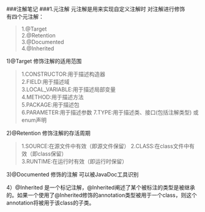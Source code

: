 ###注解笔记
###1.元注解
   元注解是用来实现自定义注解时 对注解进行修饰   
   有四个元注解：
   >1.@Target      
    2.@Retention   
    3.@Documented   
    4.@Inherited 
   
  1)@Target 修饰注解的适用范围
  >1.CONSTRUCTOR:用于描述构造器     
   2.FIELD:用于描述域     
   3.LOCAL_VARIABLE:用于描述局部变量        
   4.METHOD:用于描述方法   
   5.PACKAGE:用于描述包   
   6.PARAMETER:用于描述参数
   7.TYPE:用于描述类、接口(包括注解类型) 或enum声明
  
  2)@Retention 修饰注解的存活周期
  >1.SOURCE:在源文件中有效（即源文件保留） 
   2.CLASS:在class文件中有效（即class保留）    
   3.RUNTIME:在运行时有效（即运行时保留）
 
 3)@Documented 修饰的注解 可以被JavaDoc工具识别
 
 4）@Inherited 是一个标记注解，@Inherited阐述了某个被标注的类型是被继承的。如果一个使用了@Inherited修饰的annotation类型被用于一个class，则这个annotation将被用于该class的子类。